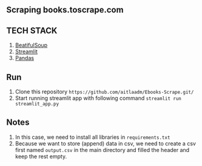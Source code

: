 ## Scraping books.toscrape.com

## TECH STACK
1. [BeatifulSoup](https://www.crummy.com/software/BeautifulSoup/bs4/doc/)
2. [Streamlit](https://docs.streamlit.io/)
3. [Pandas](https://pandas.pydata.org/docs/)

## Run
1. Clone this repository ```https://github.com/aitlaadm/Ebooks-Scrape.git/```
2. Start running streamlit app with following command ```streamlit run streamlit_app.py```

## Notes
1. In this case, we need to install all libraries in ```requirements.txt```
2. Because we want to store (append) data in csv, we need to create a csv first named ```output.csv``` in the main directory and filled the header and keep the rest empty.
